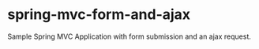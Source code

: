 spring-mvc-form-and-ajax
========================

Sample Spring MVC Application with form submission and an ajax request.